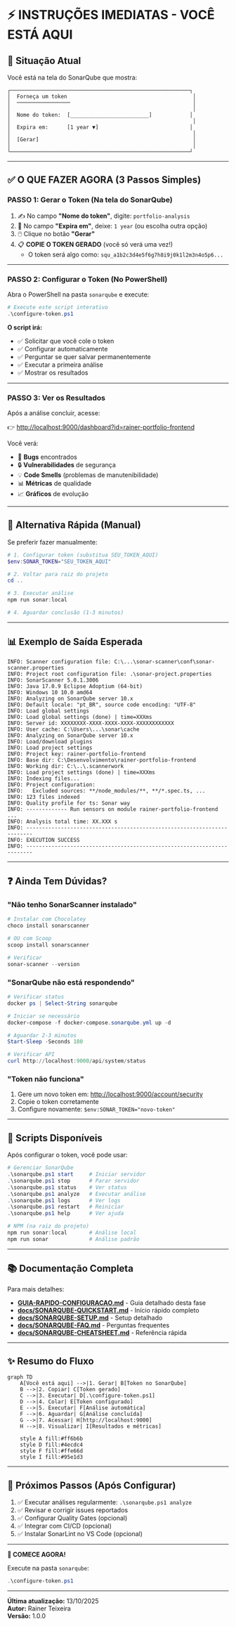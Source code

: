# ⚡ INSTRUÇÕES IMEDIATAS - VOCÊ ESTÁ AQUI

## 🎯 Situação Atual

Você está na tela do SonarQube que mostra:

```text
┌─────────────────────────────────────────────────────────┐
│  Forneça um token                                        │
│  ─────────────────                                       │
│                                                          │
│  Nome do token:  [_________________________]            │
│                                                          │
│  Expira em:      [1 year ▼]                             │
│                                                          │
│  [Gerar]                                                 │
│                                                          │
└─────────────────────────────────────────────────────────┘
```

---

## ✅ O QUE FAZER AGORA (3 Passos Simples)

### **PASSO 1: Gerar o Token** (Na tela do SonarQube)

1. ✍️ No campo **"Nome do token"**, digite: `portfolio-analysis`
2. 📅 No campo **"Expira em"**, deixe: `1 year` (ou escolha outra opção)
3. 🖱️ Clique no botão **"Gerar"**
4. 📋 **COPIE O TOKEN GERADO** (você só verá uma vez!)
   - O token será algo como: `squ_a1b2c3d4e5f6g7h8i9j0k1l2m3n4o5p6...`

---

### **PASSO 2: Configurar o Token** (No PowerShell)

Abra o PowerShell na pasta `sonarqube` e execute:

```powershell
# Execute este script interativo
.\configure-token.ps1
```

**O script irá:**

- ✅ Solicitar que você cole o token
- ✅ Configurar automaticamente
- ✅ Perguntar se quer salvar permanentemente
- ✅ Executar a primeira análise
- ✅ Mostrar os resultados

---

### **PASSO 3: Ver os Resultados**

Após a análise concluir, acesse:

👉 <http://localhost:9000/dashboard?id=rainer-portfolio-frontend>

Você verá:

- 🐛 **Bugs** encontrados
- 🔒 **Vulnerabilidades** de segurança
- 💡 **Code Smells** (problemas de manutenibilidade)
- 📊 **Métricas** de qualidade
- 📈 **Gráficos** de evolução

---

## 🚀 Alternativa Rápida (Manual)

Se preferir fazer manualmente:

```powershell
# 1. Configurar token (substitua SEU_TOKEN_AQUI)
$env:SONAR_TOKEN="SEU_TOKEN_AQUI"

# 2. Voltar para raiz do projeto
cd ..

# 3. Executar análise
npm run sonar:local

# 4. Aguardar conclusão (1-3 minutos)
```

---

## 📊 Exemplo de Saída Esperada

```text
INFO: Scanner configuration file: C:\...\sonar-scanner\conf\sonar-scanner.properties
INFO: Project root configuration file: .\sonar-project.properties
INFO: SonarScanner 5.0.1.3006
INFO: Java 17.0.9 Eclipse Adoptium (64-bit)
INFO: Windows 10 10.0 amd64
INFO: Analyzing on SonarQube server 10.x
INFO: Default locale: "pt_BR", source code encoding: "UTF-8"
INFO: Load global settings
INFO: Load global settings (done) | time=XXXms
INFO: Server id: XXXXXXXX-XXXX-XXXX-XXXX-XXXXXXXXXXXX
INFO: User cache: C:\Users\...\sonar\cache
INFO: Analyzing on SonarQube server 10.x
INFO: Load/download plugins
INFO: Load project settings
INFO: Project key: rainer-portfolio-frontend
INFO: Base dir: C:\Desenvolvimento\rainer-portfolio-frontend
INFO: Working dir: C:\..\.scannerwork
INFO: Load project settings (done) | time=XXXms
INFO: Indexing files...
INFO: Project configuration:
INFO:   Excluded sources: **/node_modules/**, **/*.spec.ts, ...
INFO: 123 files indexed
INFO: Quality profile for ts: Sonar way
INFO: ------------- Run sensors on module rainer-portfolio-frontend
...
INFO: Analysis total time: XX.XXX s
INFO: ------------------------------------------------------------------------
INFO: EXECUTION SUCCESS
INFO: ------------------------------------------------------------------------
```

---

## ❓ Ainda Tem Dúvidas?

### "Não tenho SonarScanner instalado"

```powershell
# Instalar com Chocolatey
choco install sonarscanner

# OU com Scoop
scoop install sonarscanner

# Verificar
sonar-scanner --version
```

### "SonarQube não está respondendo"

```powershell
# Verificar status
docker ps | Select-String sonarqube

# Iniciar se necessário
docker-compose -f docker-compose.sonarqube.yml up -d

# Aguardar 2-3 minutos
Start-Sleep -Seconds 180

# Verificar API
curl http://localhost:9000/api/system/status
```

### "Token não funciona"

1. Gere um novo token em: <http://localhost:9000/account/security>
2. Copie o token corretamente
3. Configure novamente: `$env:SONAR_TOKEN="novo-token"`

---

## 🎯 Scripts Disponíveis

Após configurar o token, você pode usar:

```powershell
# Gerenciar SonarQube
.\sonarqube.ps1 start     # Iniciar servidor
.\sonarqube.ps1 stop      # Parar servidor
.\sonarqube.ps1 status    # Ver status
.\sonarqube.ps1 analyze   # Executar análise
.\sonarqube.ps1 logs      # Ver logs
.\sonarqube.ps1 restart   # Reiniciar
.\sonarqube.ps1 help      # Ver ajuda

# NPM (na raiz do projeto)
npm run sonar:local       # Análise local
npm run sonar             # Análise padrão
```

---

## 📚 Documentação Completa

Para mais detalhes:

- **[GUIA-RAPIDO-CONFIGURACAO.md](./GUIA-RAPIDO-CONFIGURACAO.md)** - Guia detalhado desta fase
- **[docs/SONARQUBE-QUICKSTART.md](./docs/SONARQUBE-QUICKSTART.md)** - Início rápido completo
- **[docs/SONARQUBE-SETUP.md](./docs/SONARQUBE-SETUP.md)** - Setup detalhado
- **[docs/SONARQUBE-FAQ.md](./docs/SONARQUBE-FAQ.md)** - Perguntas frequentes
- **[docs/SONARQUBE-CHEATSHEET.md](./docs/SONARQUBE-CHEATSHEET.md)** - Referência rápida

---

## ✨ Resumo do Fluxo

```mermaid
graph TD
    A[Você está aqui] -->|1. Gerar| B[Token no SonarQube]
    B -->|2. Copiar| C[Token gerado]
    C -->|3. Executar| D[.\configure-token.ps1]
    D -->|4. Colar| E[Token configurado]
    E -->|5. Executar| F[Análise automática]
    F -->|6. Aguardar| G[Análise concluída]
    G -->|7. Acessar| H[http://localhost:9000]
    H -->|8. Visualizar| I[Resultados e métricas]
    
    style A fill:#ff6b6b
    style D fill:#4ecdc4
    style F fill:#ffe66d
    style I fill:#95e1d3
```

---

## 🎉 Próximos Passos (Após Configurar)

1. ✅ Executar análises regularmente: `.\sonarqube.ps1 analyze`
2. ✅ Revisar e corrigir issues reportados
3. ✅ Configurar Quality Gates (opcional)
4. ✅ Integrar com CI/CD (opcional)
5. ✅ Instalar SonarLint no VS Code (opcional)

---

**🚀 COMECE AGORA!**

Execute na pasta `sonarqube`:

```powershell
.\configure-token.ps1
```

---

**Última atualização:** 13/10/2025  
**Autor:** Rainer Teixeira  
**Versão:** 1.0.0
